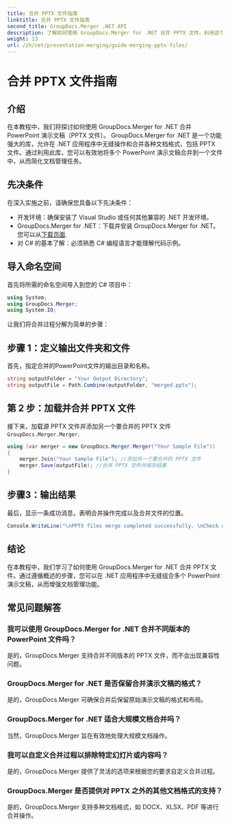 ```yaml
---
title: 合并 PPTX 文件指南
linktitle: 合并 PPTX 文件指南
second_title: GroupDocs.Merger .NET API
description: 了解如何使用 GroupDocs.Merger for .NET 合并 PPTX 文件。利用这个强大的 .NET 库简化文档管理。
weight: 13
url: /zh/net/presentation-merging/guide-merging-pptx-files/
---
```


# 合并 PPTX 文件指南

## 介绍
在本教程中，我们将探讨如何使用 GroupDocs.Merger for .NET 合并 PowerPoint 演示文稿（PPTX 文件）。 GroupDocs.Merger for .NET 是一个功能强大的库，允许在 .NET 应用程序中无缝操作和合并各种文档格式，包括 PPTX 文件。通过利用此库，您可以有效地将多个 PowerPoint 演示文稿合并到一个文件中，从而简化文档管理任务。
## 先决条件
在深入实施之前，请确保您具备以下先决条件：
- 开发环境：确保安装了 Visual Studio 或任何其他兼容的 .NET 开发环境。
- GroupDocs.Merger for .NET：下载并安装 GroupDocs.Merger for .NET。您可以从[下载页面](https://releases.groupdocs.com/merger/net/).
- 对 C# 的基本了解：必须熟悉 C# 编程语言才能理解代码示例。

## 导入命名空间
首先将所需的命名空间导入到您的 C# 项目中：
```csharp
using System; 
using GroupDocs.Merger;
using System.IO;
```

让我们将合并过程分解为简单的步骤：
## 步骤 1：定义输出文件夹和文件
首先，指定合并的PowerPoint文件的输出目录和名称。
```csharp
string outputFolder = "Your Output Directory";
string outputFile = Path.Combine(outputFolder, "merged.pptx");
```
## 第 2 步：加载并合并 PPTX 文件
接下来，加载源 PPTX 文件并添加另一个要合并的 PPTX 文件`GroupDocs.Merger.Merger`.
```csharp
using (var merger = new GroupDocs.Merger.Merger("Your Sample File"))
{
    merger.Join("Your Sample File"); //添加另一个要合并的 PPTX 文件
    merger.Save(outputFile); //合并 PPTX 文件并保存结果
}
```
## 步骤3：输出结果
最后，显示一条成功消息，表明合并操作完成以及合并文件的位置。
```csharp
Console.WriteLine("\nPPTX files merge completed successfully. \nCheck output in {0}", outputFolder);
```

## 结论
在本教程中，我们学习了如何使用 GroupDocs.Merger for .NET 合并 PPTX 文件。通过遵循概述的步骤，您可以在 .NET 应用程序中无缝组合多个 PowerPoint 演示文稿，从而增强文档管理功能。

## 常见问题解答
### 我可以使用 GroupDocs.Merger for .NET 合并不同版本的 PowerPoint 文件吗？
是的，GroupDocs.Merger 支持合并不同版本的 PPTX 文件，而不会出现兼容性问题。
### GroupDocs.Merger for .NET 是否保留合并演示文稿的格式？
是的，GroupDocs.Merger 可确保合并后保留原始演示文稿的格式和布局。
### GroupDocs.Merger for .NET 适合大规模文档合并吗？
当然，GroupDocs.Merger 旨在有效地处理大规模文档操作。
### 我可以自定义合并过程以排除特定幻灯片或内容吗？
是的，GroupDocs.Merger 提供了灵活的选项来根据您的要求自定义合并过程。
### GroupDocs.Merger 是否提供对 PPTX 之外的其他文档格式的支持？
是的，GroupDocs.Merger 支持多种文档格式，如 DOCX、XLSX、PDF 等进行合并操作。
